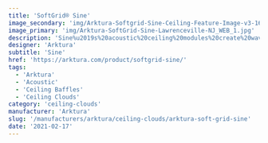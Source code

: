 ```yaml
---
title: 'SoftGrid® Sine'
image_secondary: 'img/Arktura-Softgrid-Sine-Ceiling-Feature-Image-v3-1600x1600.png'
image_primary: 'img/Arktura-SoftGrid-Sine-Lawrenceville-NJ_WEB_1.jpg'
description: 'Sine%u2019s%20acoustic%20ceiling%20modules%20create%20waves%20that%20flow%20in%20multiple%20directions%20for%20a%20truly%20eye-catching%20pattern%20that%20can%20either%20be%20used%20individually%20or%20connected%20together%20in%20a%20continuous%20field.%20And%20because%20it%u2019s%20made%20of%20our%20Soft%20Sound%AE%20material%2C%20you%20can%20get%20acoustic%20control%20where%20you%20need%20it%20most.%20And%20now%2C%A0for%20larger%20jobs%2C%A0with%20the%20addition%20of%A0SoftGrid%AE%20Max%20options%2C%A0you%20can%20do%20it%20all%20while%A0maximizing%20value%A0and%A0minimizing%20the%20impact%20on%20the%20environment.'
designer: 'Arktura'
subtitle: 'Sine'
href: 'https://arktura.com/product/softgrid-sine/'
tags:
  - 'Arktura'
  - 'Acoustic'
  - 'Ceiling Baffles'
  - 'Ceiling Clouds'
category: 'ceiling-clouds'
manufacturer: 'Arktura'
slug: '/manufacturers/arktura/ceiling-clouds/arktura-soft-grid-sine'
date: '2021-02-17'
---
```

